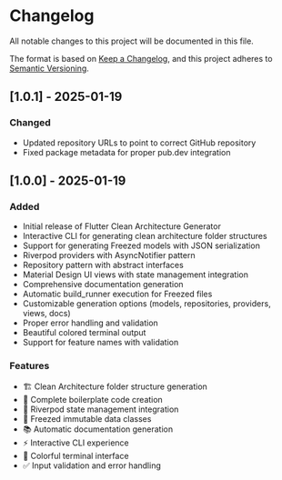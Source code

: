# Changelog

All notable changes to this project will be documented in this file.

The format is based on [Keep a Changelog](https://keepachangelog.com/en/1.0.0/),
and this project adheres to [Semantic Versioning](https://semver.org/spec/v2.0.0.html).

## [1.0.1] - 2025-01-19

### Changed
- Updated repository URLs to point to correct GitHub repository
- Fixed package metadata for proper pub.dev integration

## [1.0.0] - 2025-01-19

### Added
- Initial release of Flutter Clean Architecture Generator
- Interactive CLI for generating clean architecture folder structures
- Support for generating Freezed models with JSON serialization
- Riverpod providers with AsyncNotifier pattern
- Repository pattern with abstract interfaces
- Material Design UI views with state management integration
- Comprehensive documentation generation
- Automatic build_runner execution for Freezed files
- Customizable generation options (models, repositories, providers, views, docs)
- Proper error handling and validation
- Beautiful colored terminal output
- Support for feature names with validation

### Features
- 🏗️ Clean Architecture folder structure generation
- 📱 Complete boilerplate code creation
- 🔄 Riverpod state management integration
- 🧊 Freezed immutable data classes
- 📚 Automatic documentation generation
- ⚡ Interactive CLI experience
- 🎨 Colorful terminal interface
- ✅ Input validation and error handling